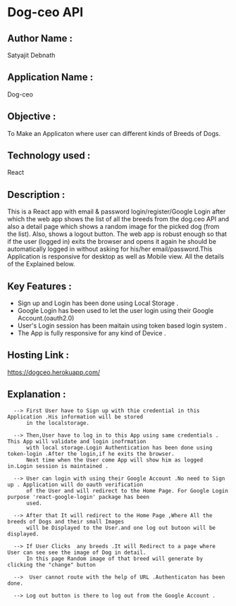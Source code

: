 # Dog-ceo API

## Author Name : 
   Satyajit Debnath
## Application Name : 
  Dog-ceo

## Objective : 
  To Make an Applicaton where user can different kinds of Breeds of Dogs. 

## Technology used :
   React
## Description :
   This is a React app with email & password login/register/Google Login after which
the web app shows the list of all the breeds from the dog.ceo API and also a detail page
which shows a random image for the picked dog (from the list). Also, shows a
logout button.
    The web app is robust enough so that if the user (logged in) exits the
browser and opens it again he should be automatically logged in without asking for
his/her email/password.This Application is responsive for desktop as well as Mobile view.
 All the details of the Explained below.
               
## Key Features : 
       
*  Sign up and Login has been done using Local Storage .
*  Google Login has been used to let the user login using their Google Account.(oauth2.0)
*  User's Login session has been maitain using token based login system .
*  The App is fully responsive for any kind of Device .

## Hosting Link : 

https://dogceo.herokuapp.com/

## Explanation : 
     
      --> First User have to Sign up with thie credential in this Application .His information will be stored 
          in the localstorage.
     
      --> Then,User have to log in to this App using same credentials . This App will validate and login inofrmation 
          with local storage.Login Authentication has been done using token-login .After the login,if he exits the browser.
          Next time when the User come App will show him as logged in.Login session is maintained .
         
      --> User can login with using their Google Account .No need to Sign up . Application will do oauth verification
          of the User and will redirect to the Home Page. For Google Login purpose 'react-google-login' package has been
          used.
         
      --> After that It will redirect to the Home Page ,Where All the breeds of Dogs and their small Images
          will be Displayed to the User.and one log out butoon will be displayed.
      
      --> If User Clicks  any breeds .It will Redirect to a page where User can see see the image of Dog in detail.
          In this page Random image of that breed will generate by clicking the "change" button
       
      -->  User cannot route with the help of URL .Authenticaton has been done.
     
      --> Log out button is there to log out from the Google Account .
     
                   
               







